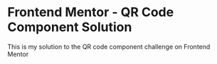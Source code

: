 # Frontend Mentor - QR Code Component Solution

This is my solution to the QR code component challenge on Frontend Mentor
